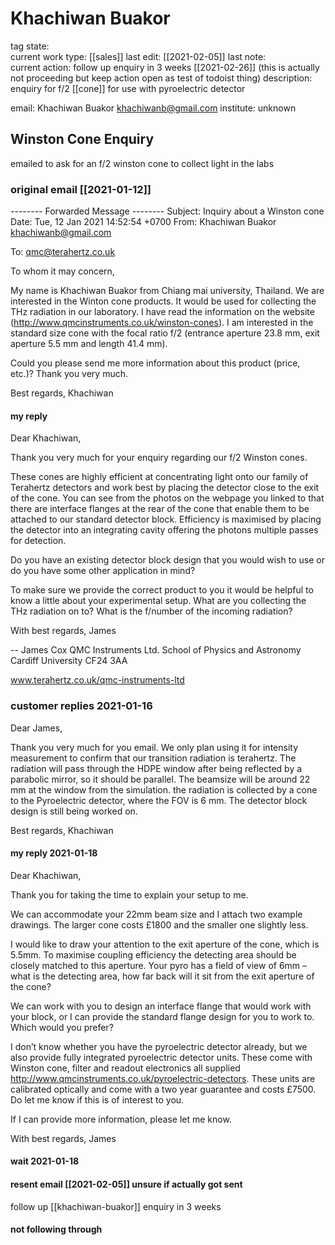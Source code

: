 # Khachiwan Buakor

tag state:              
current work type:      [[sales]]
last edit:              [[2021-02-05]]
last note:              
current action:        follow up enquiry in 3 weeks [[2021-02-26]] (this is actually not proceeding but keep action open as test of todoist thing)
description:            enquiry for f/2 [[cone]] for use with pyroelectric detector

email:          Khachiwan Buakor <khachiwanb@gmail.com>
institute:      unknown

## Winston Cone Enquiry

emailed to ask for an f/2 winston cone to collect light in the labs

### original email [[2021-01-12]]

-------- Forwarded Message -------- 
Subject: 	Inquiry about a Winston cone
Date: 	Tue, 12 Jan 2021 14:52:54 +0700
From: 	Khachiwan Buakor <khachiwanb@gmail.com>

To: 	qmc@terahertz.co.uk


To whom it may concern, 

My name is Khachiwan Buakor from Chiang mai university, Thailand. 
We are interested in the Winton cone products.  It would be used for 
collecting the THz radiation in our laboratory. I have read the information 
on the website (http://www.qmcinstruments.co.uk/winston-cones). I am
interested in the standard size cone with the focal ratio f/2 (entrance 
aperture 23.8 mm, exit aperture 5.5 mm and length 41.4 mm). 

Could you please send me more information about this product (price, etc.)? 
Thank you very much.

Best regards,
Khachiwan

#### my reply 

Dear Khachiwan,

Thank you very much for your enquiry regarding our f/2 Winston cones.

These cones are highly efficient at concentrating light onto our family of Terahertz detectors and work best by placing the detector close to the exit of the cone. You can see from the photos on the webpage you linked to that there are interface flanges at the rear of the cone that enable them to be attached to our standard detector block. Efficiency is maximised by placing the detector into an integrating cavity offering the photons multiple passes for detection. 

Do you have an existing detector block design that you would wish to use or do you have some other application in mind? 

To make sure we provide the correct product to you it would be helpful to know a little about your experimental setup. What are you collecting the THz radiation on to? What is the f/number of the incoming radiation?   

With best regards,
James 

--
James Cox
QMC Instruments Ltd.
School of Physics and Astronomy
Cardiff University
CF24 3AA

www.terahertz.co.uk/qmc-instruments-ltd

### customer replies 2021-01-16

Dear James,

Thank you very much for you email. We only plan using it for intensity measurement to
confirm that our transition radiation is terahertz. The radiation will pass through the 
HDPE window after being reflected by a parabolic mirror, so it should be parallel.
The beamsize will be around 22 mm at the window from the simulation.
the radiation is collected by a cone to the Pyroelectric detector, where the FOV
is 6 mm. The detector block design is still being worked on.

Best regards,
Khachiwan 


#### my reply 2021-01-18

Dear Khachiwan, 

Thank you for taking the time to explain your setup to me.

We can accommodate your 22mm beam size and I attach two example drawings. The larger cone costs £1800 and the smaller one slightly less.

I would like to draw your attention to the exit aperture of the cone, which is 5.5mm. To maximise coupling efficiency the detecting area should be closely matched to this aperture. Your pyro has a field of view of 6mm – what is the detecting area, how far back will it sit from the exit aperture of the cone?

We can work with you to design an interface flange that would work with your block, or I can provide the standard flange design for you to work to. Which would you prefer?

I don’t know whether you have the pyroelectric detector already, but we also provide fully integrated pyroelectric detector units. These come with Winston cone, filter and readout electronics all supplied http://www.qmcinstruments.co.uk/pyroelectric-detectors. These units are calibrated optically and come with a two year guarantee and costs £7500. Do let me know if this is of interest to you.

If I can provide more information, please let me know.

With best regards,
James

#### wait 2021-01-18
#### resent email [[2021-02-05]] unsure if actually got sent

follow up [[khachiwan-buakor]] enquiry in 3 weeks 

#### not following through